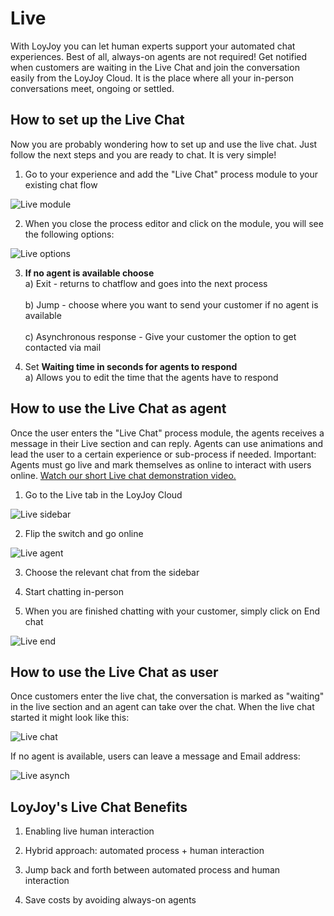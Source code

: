 # Live 

With LoyJoy you can let human experts support your automated chat experiences. Best of all, always-on agents are not required! Get notified when customers are waiting in the Live Chat and join the conversation easily from the LoyJoy Cloud. It is the place where all your in-person conversations meet, ongoing or settled.

## How to set up the Live Chat

Now you are probably wondering how to set up and use the live chat. Just follow the next steps and you are ready to chat. It is very simple! 
 
1. Go to your experience and add the "Live Chat" process module to your existing chat flow

![Live module](live_module.png "Live module")


2. When you close the process editor and click on the module, you will see the following options:

![Live options](live_options.png "Live options")

3. <b>If no agent is available choose</b> 
<br>a) Exit - returns to chatflow and goes into the next process</br> 
<br>b) Jump - choose where you want to send your customer if no agent is available</br> 
<br>c) Asynchronous response - Give your customer the option to get contacted via mail</br> 

4. Set <b>Waiting time in seconds for agents to respond</b> 
<br>a) Allows you to edit the time that the agents have to respond</br> 


## How to use the Live Chat as agent
Once the user enters the "Live Chat" process module, the agents receives a message in their Live section and can reply. Agents can use animations and lead the user to a certain experience or sub-process if needed. Important: Agents must go live and mark themselves as online to interact with users online.
[Watch our short Live chat demonstration video.](https://www.youtube.com/watch?v=FFMvH-iQWho)

1. Go to the Live tab in the LoyJoy Cloud

![Live sidebar](live_sidebar.png "Live sidebar")


2. Flip the switch and go online

![Live agent](live_agent_online.png "Live agent")

3. Choose the relevant chat from the sidebar

4. Start chatting in-person

5. When you are finished chatting with your customer, simply click on End chat

![Live end](live_end.png "Live end")

## How to use the Live Chat as user
Once customers enter the live chat, the conversation is marked as "waiting" in the live section and an agent can take over the chat. When the live chat started it might look like this:

![Live chat](live_chat.png "Live chat")

If no agent is available, users can leave a message and Email address:

![Live asynch](live_chat_asynch.png "Live asynch")


## LoyJoy's Live Chat Benefits


1. Enabling live human interaction

2. Hybrid approach: automated process + human interaction

3. Jump back and forth between automated process and human interaction

4. Save costs by avoiding always-on agents
